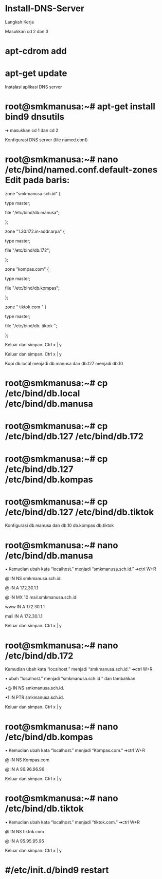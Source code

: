 # Install-DNS-Server
Langkah Kerja

Masukkan cd 2 dan 3

# apt-cdrom add

# apt-get update

Instalasi aplikasi DNS server

# root@smkmanusa:~# apt-get install bind9 dnsutils

➔ masukkan cd 1 dan cd 2

Konfigurasi DNS server (file named.conf)

# root@smkmanusa:~# nano /etc/bind/named.conf.default-zones Edit pada baris:

zone "smkmanusa.sch.id" {

type master;

file "/etc/bind/db.manusa";

};


zone "1.30.172.in-addr.arpa" {

type master;

file "/etc/bind/db.172";

};

zone "kompas.com" {

type master;

file "/etc/bind/db.kompas";

};

zone " tiktok.com " {

type master;

file "/etc/bind/db. tiktok ";

};

Keluar dan simpan. Ctrl x | y

Keluar dan simpan. Ctrl x | y

Kopi db.local menjadi db.manusa dan db.127 menjadi db.10


# root@smkmanusa:~# cp /etc/bind/db.local /etc/bind/db.manusa

# root@smkmanusa:~# cp /etc/bind/db.127 /etc/bind/db.172

# root@smkmanusa:~# cp /etc/bind/db.127 /etc/bind/db.kompas

# root@smkmanusa:~# cp /etc/bind/db.127 /etc/bind/db.tiktok

Konfigurasi db.manusa dan db.10 db.kompas db.tiktok

# root@smkmanusa:~# nano /etc/bind/db.manusa 

• Kemudian ubah kata “localhost.” menjadi “smkmanusa.sch.id.” ➔ctrl W+R

@     IN   NS   smkmanusa.sch.id.

@     IN   A    172.30.1.1

@     IN   MX   10  mail.smkmanusa.sch.id

www   IN   A    172.30.1.1

mail  IN   A    172.30.1.1

Keluar dan simpan. Ctrl x | y

# root@smkmanusa:~# nano /etc/bind/db.172

Kemudian ubah kata “localhost.” menjadi “smkmanusa.sch.id.” ➔ctrl W+R

• ubah “localhost.” menjadi “smkmanusa.sch.id.” dan tambahkan

•@     IN      NS        smkmanusa.sch.id.

•1     IN      PTR       smkmanusa.sch.id.

Keluar dan simpan. Ctrl x | y

# root@smkmanusa:~# nano /etc/bind/db.kompas

• Kemudian ubah kata “localhost.” menjadi “Kompas.com.” ➔ctrl W+R

@      IN       NS        Kompas.com.

@      IN        A         96.96.96.96

Keluar dan simpan. Ctrl x | y

# root@smkmanusa:~# nano /etc/bind/db.tiktok

• Kemudian ubah kata “localhost.” menjadi “tiktok.com.” ➔ctrl W+R

@       IN       NS          tiktok.com

@       IN       A            95.95.95.95

Keluar dan simpan. Ctrl x | y

# #/etc/init.d/bind9 restart
